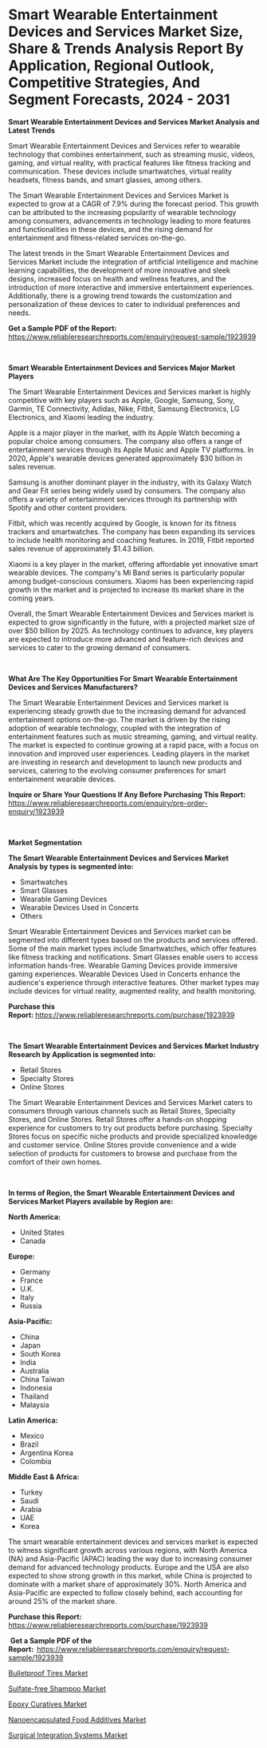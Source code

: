 <p><h1>Smart Wearable Entertainment Devices and Services Market Size, Share & Trends Analysis Report By Application, Regional Outlook, Competitive Strategies, And Segment Forecasts, 2024 - 2031</h1></p><p><strong>Smart Wearable Entertainment Devices and Services Market Analysis and Latest Trends</strong></p>
<p><p>Smart Wearable Entertainment Devices and Services refer to wearable technology that combines entertainment, such as streaming music, videos, gaming, and virtual reality, with practical features like fitness tracking and communication. These devices include smartwatches, virtual reality headsets, fitness bands, and smart glasses, among others.</p><p>The Smart Wearable Entertainment Devices and Services Market is expected to grow at a CAGR of 7.9% during the forecast period. This growth can be attributed to the increasing popularity of wearable technology among consumers, advancements in technology leading to more features and functionalities in these devices, and the rising demand for entertainment and fitness-related services on-the-go.</p><p>The latest trends in the Smart Wearable Entertainment Devices and Services Market include the integration of artificial intelligence and machine learning capabilities, the development of more innovative and sleek designs, increased focus on health and wellness features, and the introduction of more interactive and immersive entertainment experiences. Additionally, there is a growing trend towards the customization and personalization of these devices to cater to individual preferences and needs.</p></p>
<p><strong>Get a Sample PDF of the Report:&nbsp;</strong> <a href="https://www.reliableresearchreports.com/enquiry/request-sample/1923939">https://www.reliableresearchreports.com/enquiry/request-sample/1923939</a></p>
<p>&nbsp;</p>
<p><strong>Smart Wearable Entertainment Devices and Services Major Market Players</strong></p>
<p><p>The Smart Wearable Entertainment Devices and Services market is highly competitive with key players such as Apple, Google, Samsung, Sony, Garmin, TE Connectivity, Adidas, Nike, Fitbit, Samsung Electronics, LG Electronics, and Xiaomi leading the industry. </p><p>Apple is a major player in the market, with its Apple Watch becoming a popular choice among consumers. The company also offers a range of entertainment services through its Apple Music and Apple TV platforms. In 2020, Apple's wearable devices generated approximately $30 billion in sales revenue. </p><p>Samsung is another dominant player in the industry, with its Galaxy Watch and Gear Fit series being widely used by consumers. The company also offers a variety of entertainment services through its partnership with Spotify and other content providers.</p><p>Fitbit, which was recently acquired by Google, is known for its fitness trackers and smartwatches. The company has been expanding its services to include health monitoring and coaching features. In 2019, Fitbit reported sales revenue of approximately $1.43 billion.</p><p>Xiaomi is a key player in the market, offering affordable yet innovative smart wearable devices. The company's Mi Band series is particularly popular among budget-conscious consumers. Xiaomi has been experiencing rapid growth in the market and is projected to increase its market share in the coming years. </p><p>Overall, the Smart Wearable Entertainment Devices and Services market is expected to grow significantly in the future, with a projected market size of over $50 billion by 2025. As technology continues to advance, key players are expected to introduce more advanced and feature-rich devices and services to cater to the growing demand of consumers.</p></p>
<p>&nbsp;</p>
<p><strong>What Are The Key Opportunities For Smart Wearable Entertainment Devices and Services Manufacturers?</strong></p>
<p><p>The Smart Wearable Entertainment Devices and Services market is experiencing steady growth due to the increasing demand for advanced entertainment options on-the-go. The market is driven by the rising adoption of wearable technology, coupled with the integration of entertainment features such as music streaming, gaming, and virtual reality. The market is expected to continue growing at a rapid pace, with a focus on innovation and improved user experiences. Leading players in the market are investing in research and development to launch new products and services, catering to the evolving consumer preferences for smart entertainment wearable devices.</p></p>
<p><strong>Inquire or Share Your Questions If Any Before Purchasing This Report:</strong> <a href="https://www.reliableresearchreports.com/enquiry/pre-order-enquiry/1923939">https://www.reliableresearchreports.com/enquiry/pre-order-enquiry/1923939</a></p>
<p>&nbsp;</p>
<p><strong>Market Segmentation</strong></p>
<p><strong>The Smart Wearable Entertainment Devices and Services Market Analysis by types is segmented into:</strong></p>
<p><ul><li>Smartwatches</li><li>Smart Glasses</li><li>Wearable Gaming Devices</li><li>Wearable Devices Used in Concerts</li><li>Others</li></ul></p>
<p><p>Smart Wearable Entertainment Devices and Services market can be segmented into different types based on the products and services offered. Some of the main market types include Smartwatches, which offer features like fitness tracking and notifications. Smart Glasses enable users to access information hands-free. Wearable Gaming Devices provide immersive gaming experiences. Wearable Devices Used in Concerts enhance the audience's experience through interactive features. Other market types may include devices for virtual reality, augmented reality, and health monitoring.</p></p>
<p><strong>Purchase this Report:&nbsp;</strong><a href="https://www.reliableresearchreports.com/purchase/1923939">https://www.reliableresearchreports.com/purchase/1923939</a></p>
<p>&nbsp;</p>
<p><strong>The Smart Wearable Entertainment Devices and Services Market Industry Research by Application is segmented into:</strong></p>
<p><ul><li>Retail Stores</li><li>Specialty Stores</li><li>Online Stores</li></ul></p>
<p><p>The Smart Wearable Entertainment Devices and Services Market caters to consumers through various channels such as Retail Stores, Specialty Stores, and Online Stores. Retail Stores offer a hands-on shopping experience for customers to try out products before purchasing. Specialty Stores focus on specific niche products and provide specialized knowledge and customer service. Online Stores provide convenience and a wide selection of products for customers to browse and purchase from the comfort of their own homes.</p></p>
<p>&nbsp;</p>
<p><strong>In terms of Region, the Smart Wearable Entertainment Devices and Services Market Players available by Region are:</strong></p>
<p>
    <p> <strong> North America: </strong>
        <ul>
            <li>United States</li>
            <li>Canada</li>
        </ul>
        </p> 
    <p> <strong> Europe: </strong>
        <ul>
            <li>Germany</li>
            <li>France</li>
            <li>U.K.</li>
            <li>Italy</li>
            <li>Russia</li>
        </ul>
        </p> 
    <p> <strong> Asia-Pacific: </strong>
        <ul>
            <li>China</li>
            <li>Japan</li>
            <li>South Korea</li>
            <li>India</li>
            <li>Australia</li>
            <li>China Taiwan</li>
            <li>Indonesia</li>
            <li>Thailand</li>
            <li>Malaysia</li>
        </ul>
        </p> 
    <p> <strong> Latin America: </strong>
        <ul>
            <li>Mexico</li>
            <li>Brazil</li>
            <li>Argentina Korea</li>
            <li>Colombia</li>
        </ul>
        </p> 
    <p> <strong> Middle East & Africa: </strong>
        <ul>
            <li>Turkey</li>
            <li>Saudi</li>
            <li>Arabia</li>
            <li>UAE</li>
            <li>Korea</li>
        </ul>
    </p>
    </p>
<p><p>The smart wearable entertainment devices and services market is expected to witness significant growth across various regions, with North America (NA) and Asia-Pacific (APAC) leading the way due to increasing consumer demand for advanced technology products. Europe and the USA are also expected to show strong growth in this market, while China is projected to dominate with a market share of approximately 30%. North America and Asia-Pacific are expected to follow closely behind, each accounting for around 25% of the market share.</p></p>
<p><strong>Purchase this Report: </strong><a href="https://www.reliableresearchreports.com/purchase/1923939">https://www.reliableresearchreports.com/purchase/1923939</a></p>
<p>&nbsp;<strong>Get a Sample PDF of the Report:&nbsp;&nbsp;</strong><a href="https://www.reliableresearchreports.com/enquiry/request-sample/1923939">https://www.reliableresearchreports.com/enquiry/request-sample/1923939</a></p>
<p><strong></strong></p>
<p><p><a href="https://view.publitas.com/reportprime-1/bulletproof-tires-market-size-share-trends-analysis-report-by-material-by-type-by-end-user-by-region-and-segment-forecasts-2024-2031/">Bulletproof Tires Market</a></p><p><a href="https://five-trouble-98a.notion.site/Sulfate-free-Shampoo-Market-Size-Market-Share-and-Global-Market-Analysis-Report-2024-2031-e0deead4fc21445bbd243fbb031064a5">Sulfate-free Shampoo Market</a></p><p><a href="https://view.publitas.com/reportprime-1/epoxy-curatives-market-research-report-provides-critical-insights-that-can-help-shape-business-development-and-investment-strategies/">Epoxy Curatives Market</a></p><p><a href="https://ivy-potential-64b.notion.site/Nanoencapsulated-Food-Additives-Market-Size-Market-Trends-and-Growth-Outlook-forecasted-for-period-cf14f668a2e14038b0973ed0ff7b1052">Nanoencapsulated Food Additives Market</a></p><p><a href="https://nifty-kite-d51.notion.site/Surgical-Integration-Systems-Market-Furnish-Information-about-Market-Size-Market-Share-Market-Dyna-24e661abf0cb4840b87a412a533fc004">Surgical Integration Systems Market</a></p></p>